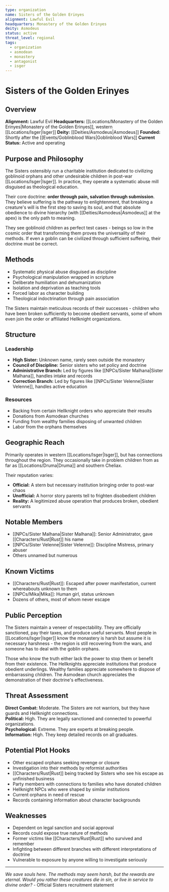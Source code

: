 ```yaml
---
type: organization
name: Sisters of the Golden Erinyes
alignment: Lawful Evil
headquarters: Monastery of the Golden Erinyes
deity: Asmodeus
status: active
threat_level: regional
tags:
  - organization
  - asmodean
  - monastery
  - antagonist
  - isger
---
```


# Sisters of the Golden Erinyes

## Overview

**Alignment:** Lawful Evil
**Headquarters:** [[Locations/Monastery of the Golden Erinyes|Monastery of the Golden Erinyes]], western [[Locations/Isger|Isger]]
**Deity:** [[Deities/Asmodeus|Asmodeus]]
**Founded:** Shortly after the [[Events/Goblinblood Wars|Goblinblood Wars]]
**Current Status:** Active and operating

## Purpose and Philosophy
The Sisters ostensibly run a charitable institution dedicated to civilizing goblinoid orphans and other undesirable children in post-war [[Locations/Isger|Isger]]. In practice, they operate a systematic abuse mill disguised as theological education.

Their core doctrine: **order through pain, salvation through submission**. They believe suffering is the pathway to enlightenment, that breaking a creature's will is the first step to saving its soul, and that absolute obedience to divine hierarchy (with [[Deities/Asmodeus|Asmodeus]] at the apex) is the only path to meaning.

They see goblinoid children as perfect test cases - beings so low in the cosmic order that transforming them proves the universality of their methods. If even a goblin can be civilized through sufficient suffering, their doctrine must be correct.

## Methods
- Systematic physical abuse disguised as discipline
- Psychological manipulation wrapped in scripture
- Deliberate humiliation and dehumanization
- Isolation and deprivation as teaching tools
- Forced labor as character building
- Theological indoctrination through pain association

The Sisters maintain meticulous records of their successes - children who have been broken sufficiently to become obedient servants, some of whom even join the order or affiliated Hellknight organizations.

## Structure

### Leadership
- **High Sister:** Unknown name, rarely seen outside the monastery
- **Council of Discipline:** Senior sisters who set policy and doctrine
- **Administrative Branch:** Led by figures like [[NPCs/Sister Malhana|Sister Malhana]], handles intake and records
- **Correction Branch:** Led by figures like [[NPCs/Sister Velenne|Sister Velenne]], handles active education

### Resources
- Backing from certain Hellknight orders who appreciate their results
- Donations from Asmodean churches
- Funding from wealthy families disposing of unwanted children
- Labor from the orphans themselves

## Geographic Reach
Primarily operates in western [[Locations/Isger|Isger]], but has connections throughout the region. They occasionally take in problem children from as far as [[Locations/Druma|Druma]] and southern Cheliax.

Their reputation varies:
- **Official:** A stern but necessary institution bringing order to post-war chaos
- **Unofficial:** A horror story parents tell to frighten disobedient children
- **Reality:** A legitimized abuse operation that produces broken, obedient servants

## Notable Members
- [[NPCs/Sister Malhana|Sister Malhana]]: Senior Administrator, gave [[Characters/Rust|Rust]] his name
- [[NPCs/Sister Velenne|Sister Velenne]]: Discipline Mistress, primary abuser
- Others unnamed but numerous

## Known Victims
- [[Characters/Rust|Rust]]: Escaped after power manifestation, current whereabouts unknown to them
- [[NPCs/Mika|Mika]]: Human girl, status unknown
- Dozens of others, most of whom never escape

## Public Perception
The Sisters maintain a veneer of respectability. They are officially sanctioned, pay their taxes, and produce useful servants. Most people in [[Locations/Isger|Isger]] know the monastery is harsh but assume it is necessary harshness - the region is still recovering from the wars, and someone has to deal with the goblin orphans.

Those who know the truth either lack the power to stop them or benefit from their existence. The Hellknights appreciate institutions that produce obedient underlings. Wealthy families appreciate somewhere to dispose of embarrassing children. The Asmodean church appreciates the demonstration of their doctrine's effectiveness.

## Threat Assessment
**Direct Combat:** Moderate. The Sisters are not warriors, but they have guards and Hellknight connections.  
**Political:** High. They are legally sanctioned and connected to powerful organizations.  
**Psychological:** Extreme. They are experts at breaking people.  
**Information:** High. They keep detailed records on all graduates.

## Potential Plot Hooks
- Other escaped orphans seeking revenge or closure
- Investigation into their methods by reformist authorities
- [[Characters/Rust|Rust]] being tracked by Sisters who see his escape as unfinished business
- Party members with connections to families who have donated children
- Hellknight NPCs who were shaped by similar institutions
- Current orphans in need of rescue
- Records containing information about character backgrounds

## Weaknesses
- Dependent on legal sanction and social approval
- Records could expose true nature of methods
- Former victims like [[Characters/Rust|Rust]] who survived and remember
- Infighting between different branches with different interpretations of doctrine
- Vulnerable to exposure by anyone willing to investigate seriously

---
*We save souls here. The methods may seem harsh, but the rewards are eternal. Would you rather these creatures die in sin, or live in service to divine order?* - Official Sisters recruitment statement
